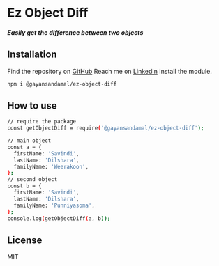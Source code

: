# Ez Object Diff
##### _Easily get the difference between two objects_

## Installation

Find the repository on [GitHub](https://github.com/gayanSandamal/ez-object-diff)
Reach me on [LinkedIn](https://www.linkedin.com/in/gayan-sandamal)
Install the module.

```sh
npm i @gayansandamal/ez-object-diff
```

## How to use
```sh
// require the package
const getObjectDiff = require('@gayansandamal/ez-object-diff');

// main object
const a = {
  firstName: 'Savindi',
  lastName: 'Dilshara',
  familyName: 'Weerakoon',
};
// second object
const b = {
  firstName: 'Savindi',
  lastName: 'Dilshara',
  familyName: 'Punniyasoma',
};
console.log(getObjectDiff(a, b));
```

## License

MIT
